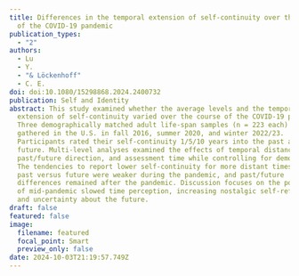 ```yaml
---
title: Differences in the temporal extension of self-continuity over the course
  of the COVID-19 pandemic
publication_types:
  - "2"
authors:
  - Lu
  - Y.
  - "& Löckenhoff"
  - C. E.
doi: doi:10.1080/15298868.2024.2400732
publication: Self and Identity
abstract: This study examined whether the average levels and the temporal
  extension of self-continuity varied over the course of the COVID-19 pandemic.
  Three demographically matched adult life-span samples (n = 223 each) were
  gathered in the U.S. in fall 2016, summer 2020, and winter 2022/23.
  Participants rated their self-continuity 1/5/10 years into the past and
  future. Multi-level analyses examined the effects of temporal distance,
  past/future direction, and assessment time while controlling for demographics.
  The tendencies to report lower self-continuity for more distant times and for
  past versus future were weaker during the pandemic, and past/future
  differences remained after the pandemic. Discussion focuses on the possibility
  of mid-pandemic slowed time perception, increasing nostalgic self-reflection,
  and uncertainty about the future.
draft: false
featured: false
image:
  filename: featured
  focal_point: Smart
  preview_only: false
date: 2024-10-03T21:19:57.749Z
---
```


